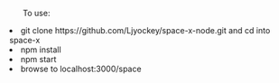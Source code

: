 <ol>To use:</ol>
<li>git clone https://github.com/Ljyockey/space-x-node.git and cd into space-x</li>
<li>npm install</li>
<li>npm start</li>
<li>browse to localhost:3000/space</li>